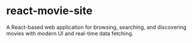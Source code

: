# react-movie-site
A React-based web application for browsing, searching, and discovering movies with modern UI and real-time data fetching.
